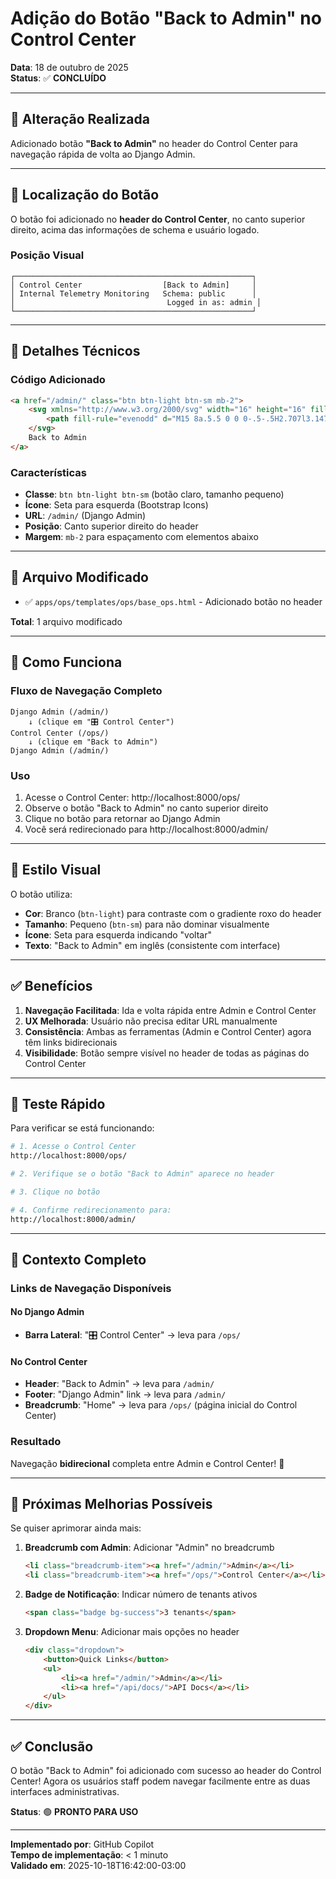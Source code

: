 # Adição do Botão "Back to Admin" no Control Center

**Data**: 18 de outubro de 2025  
**Status**: ✅ **CONCLUÍDO**

---

## 🎯 Alteração Realizada

Adicionado botão **"Back to Admin"** no header do Control Center para navegação rápida de volta ao Django Admin.

---

## 📍 Localização do Botão

O botão foi adicionado no **header do Control Center**, no canto superior direito, acima das informações de schema e usuário logado.

### Posição Visual
```
┌─────────────────────────────────────────────────────┐
│ Control Center                  [Back to Admin]     │
│ Internal Telemetry Monitoring   Schema: public      │
│                                  Logged in as: admin │
└─────────────────────────────────────────────────────┘
```

---

## 🔧 Detalhes Técnicos

### Código Adicionado

```html
<a href="/admin/" class="btn btn-light btn-sm mb-2">
    <svg xmlns="http://www.w3.org/2000/svg" width="16" height="16" fill="currentColor" class="bi bi-arrow-left me-1" viewBox="0 0 16 16">
        <path fill-rule="evenodd" d="M15 8a.5.5 0 0 0-.5-.5H2.707l3.147-3.146a.5.5 0 1 0-.708-.708l-4 4a.5.5 0 0 0 0 .708l4 4a.5.5 0 0 0 .708-.708L2.707 8.5H14.5A.5.5 0 0 0 15 8"/>
    </svg>
    Back to Admin
</a>
```

### Características
- **Classe**: `btn btn-light btn-sm` (botão claro, tamanho pequeno)
- **Ícone**: Seta para esquerda (Bootstrap Icons)
- **URL**: `/admin/` (Django Admin)
- **Posição**: Canto superior direito do header
- **Margem**: `mb-2` para espaçamento com elementos abaixo

---

## 📂 Arquivo Modificado

- ✅ `apps/ops/templates/ops/base_ops.html` - Adicionado botão no header

**Total**: 1 arquivo modificado

---

## 🚀 Como Funciona

### Fluxo de Navegação Completo

```
Django Admin (/admin/)
    ↓ (clique em "🎛️ Control Center")
Control Center (/ops/)
    ↓ (clique em "Back to Admin")
Django Admin (/admin/)
```

### Uso
1. Acesse o Control Center: http://localhost:8000/ops/
2. Observe o botão "Back to Admin" no canto superior direito
3. Clique no botão para retornar ao Django Admin
4. Você será redirecionado para http://localhost:8000/admin/

---

## 🎨 Estilo Visual

O botão utiliza:
- **Cor**: Branco (`btn-light`) para contraste com o gradiente roxo do header
- **Tamanho**: Pequeno (`btn-sm`) para não dominar visualmente
- **Ícone**: Seta para esquerda indicando "voltar"
- **Texto**: "Back to Admin" em inglês (consistente com interface)

---

## ✅ Benefícios

1. **Navegação Facilitada**: Ida e volta rápida entre Admin e Control Center
2. **UX Melhorada**: Usuário não precisa editar URL manualmente
3. **Consistência**: Ambas as ferramentas (Admin e Control Center) agora têm links bidirecionais
4. **Visibilidade**: Botão sempre visível no header de todas as páginas do Control Center

---

## 🧪 Teste Rápido

Para verificar se está funcionando:

```bash
# 1. Acesse o Control Center
http://localhost:8000/ops/

# 2. Verifique se o botão "Back to Admin" aparece no header

# 3. Clique no botão

# 4. Confirme redirecionamento para:
http://localhost:8000/admin/
```

---

## 📝 Contexto Completo

### Links de Navegação Disponíveis

#### No Django Admin
- **Barra Lateral**: "🎛️ Control Center" → leva para `/ops/`

#### No Control Center
- **Header**: "Back to Admin" → leva para `/admin/`
- **Footer**: "Django Admin" link → leva para `/admin/`
- **Breadcrumb**: "Home" → leva para `/ops/` (página inicial do Control Center)

### Resultado
Navegação **bidirecional** completa entre Admin e Control Center! 🔄

---

## 🎯 Próximas Melhorias Possíveis

Se quiser aprimorar ainda mais:

1. **Breadcrumb com Admin**: Adicionar "Admin" no breadcrumb
   ```html
   <li class="breadcrumb-item"><a href="/admin/">Admin</a></li>
   <li class="breadcrumb-item"><a href="/ops/">Control Center</a></li>
   ```

2. **Badge de Notificação**: Indicar número de tenants ativos
   ```html
   <span class="badge bg-success">3 tenants</span>
   ```

3. **Dropdown Menu**: Adicionar mais opções no header
   ```html
   <div class="dropdown">
       <button>Quick Links</button>
       <ul>
           <li><a href="/admin/">Admin</a></li>
           <li><a href="/api/docs/">API Docs</a></li>
       </ul>
   </div>
   ```

---

## ✅ Conclusão

O botão "Back to Admin" foi adicionado com sucesso ao header do Control Center! Agora os usuários staff podem navegar facilmente entre as duas interfaces administrativas.

**Status**: 🟢 **PRONTO PARA USO**

---

**Implementado por**: GitHub Copilot  
**Tempo de implementação**: < 1 minuto  
**Validado em**: 2025-10-18T16:42:00-03:00
